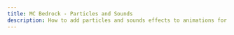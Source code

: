 ```yaml
---
title: MC Bedrock - Particles and Sounds
description: How to add particles and sounds effects to animations for Minecraft Bedrock Edition
---
```

